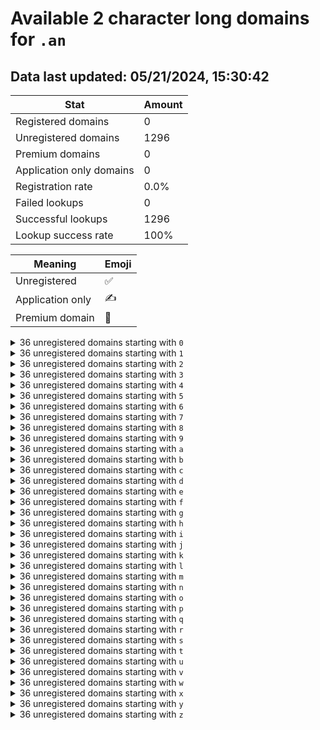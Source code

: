 # Available 2 character long domains for `.an`

## Data last updated: 05/21/2024, 15:30:42

|Stat|Amount|
|--|--|
|Registered domains|0|
|Unregistered domains|1296|
|Premium domains|0|
|Application only domains|0|
|Registration rate|0.0%|
|Failed lookups|0|
|Successful lookups|1296|
|Lookup success rate|100%|


|Meaning|Emoji|
|--|--|
|Unregistered|:white_check_mark:|
|Application only|:writing_hand:|
|Premium domain|:gem:|

<details>
<summary>36 unregistered domains starting with <bold><code>0</code></bold></summary>

|Type|Domain|
|--|--|
|:white_check_mark:|`00.an`|
|:white_check_mark:|`01.an`|
|:white_check_mark:|`02.an`|
|:white_check_mark:|`03.an`|
|:white_check_mark:|`04.an`|
|:white_check_mark:|`05.an`|
|:white_check_mark:|`06.an`|
|:white_check_mark:|`07.an`|
|:white_check_mark:|`08.an`|
|:white_check_mark:|`09.an`|
|:white_check_mark:|`0a.an`|
|:white_check_mark:|`0b.an`|
|:white_check_mark:|`0c.an`|
|:white_check_mark:|`0d.an`|
|:white_check_mark:|`0e.an`|
|:white_check_mark:|`0f.an`|
|:white_check_mark:|`0g.an`|
|:white_check_mark:|`0h.an`|
|:white_check_mark:|`0i.an`|
|:white_check_mark:|`0j.an`|
|:white_check_mark:|`0k.an`|
|:white_check_mark:|`0l.an`|
|:white_check_mark:|`0m.an`|
|:white_check_mark:|`0n.an`|
|:white_check_mark:|`0o.an`|
|:white_check_mark:|`0p.an`|
|:white_check_mark:|`0q.an`|
|:white_check_mark:|`0r.an`|
|:white_check_mark:|`0s.an`|
|:white_check_mark:|`0t.an`|
|:white_check_mark:|`0u.an`|
|:white_check_mark:|`0v.an`|
|:white_check_mark:|`0w.an`|
|:white_check_mark:|`0x.an`|
|:white_check_mark:|`0y.an`|
|:white_check_mark:|`0z.an`|
</details>
<details>
<summary>36 unregistered domains starting with <bold><code>1</code></bold></summary>

|Type|Domain|
|--|--|
|:white_check_mark:|`10.an`|
|:white_check_mark:|`11.an`|
|:white_check_mark:|`12.an`|
|:white_check_mark:|`13.an`|
|:white_check_mark:|`14.an`|
|:white_check_mark:|`15.an`|
|:white_check_mark:|`16.an`|
|:white_check_mark:|`17.an`|
|:white_check_mark:|`18.an`|
|:white_check_mark:|`19.an`|
|:white_check_mark:|`1a.an`|
|:white_check_mark:|`1b.an`|
|:white_check_mark:|`1c.an`|
|:white_check_mark:|`1d.an`|
|:white_check_mark:|`1e.an`|
|:white_check_mark:|`1f.an`|
|:white_check_mark:|`1g.an`|
|:white_check_mark:|`1h.an`|
|:white_check_mark:|`1i.an`|
|:white_check_mark:|`1j.an`|
|:white_check_mark:|`1k.an`|
|:white_check_mark:|`1l.an`|
|:white_check_mark:|`1m.an`|
|:white_check_mark:|`1n.an`|
|:white_check_mark:|`1o.an`|
|:white_check_mark:|`1p.an`|
|:white_check_mark:|`1q.an`|
|:white_check_mark:|`1r.an`|
|:white_check_mark:|`1s.an`|
|:white_check_mark:|`1t.an`|
|:white_check_mark:|`1u.an`|
|:white_check_mark:|`1v.an`|
|:white_check_mark:|`1w.an`|
|:white_check_mark:|`1x.an`|
|:white_check_mark:|`1y.an`|
|:white_check_mark:|`1z.an`|
</details>
<details>
<summary>36 unregistered domains starting with <bold><code>2</code></bold></summary>

|Type|Domain|
|--|--|
|:white_check_mark:|`20.an`|
|:white_check_mark:|`21.an`|
|:white_check_mark:|`22.an`|
|:white_check_mark:|`23.an`|
|:white_check_mark:|`24.an`|
|:white_check_mark:|`25.an`|
|:white_check_mark:|`26.an`|
|:white_check_mark:|`27.an`|
|:white_check_mark:|`28.an`|
|:white_check_mark:|`29.an`|
|:white_check_mark:|`2a.an`|
|:white_check_mark:|`2b.an`|
|:white_check_mark:|`2c.an`|
|:white_check_mark:|`2d.an`|
|:white_check_mark:|`2e.an`|
|:white_check_mark:|`2f.an`|
|:white_check_mark:|`2g.an`|
|:white_check_mark:|`2h.an`|
|:white_check_mark:|`2i.an`|
|:white_check_mark:|`2j.an`|
|:white_check_mark:|`2k.an`|
|:white_check_mark:|`2l.an`|
|:white_check_mark:|`2m.an`|
|:white_check_mark:|`2n.an`|
|:white_check_mark:|`2o.an`|
|:white_check_mark:|`2p.an`|
|:white_check_mark:|`2q.an`|
|:white_check_mark:|`2r.an`|
|:white_check_mark:|`2s.an`|
|:white_check_mark:|`2t.an`|
|:white_check_mark:|`2u.an`|
|:white_check_mark:|`2v.an`|
|:white_check_mark:|`2w.an`|
|:white_check_mark:|`2x.an`|
|:white_check_mark:|`2y.an`|
|:white_check_mark:|`2z.an`|
</details>
<details>
<summary>36 unregistered domains starting with <bold><code>3</code></bold></summary>

|Type|Domain|
|--|--|
|:white_check_mark:|`30.an`|
|:white_check_mark:|`31.an`|
|:white_check_mark:|`32.an`|
|:white_check_mark:|`33.an`|
|:white_check_mark:|`34.an`|
|:white_check_mark:|`35.an`|
|:white_check_mark:|`36.an`|
|:white_check_mark:|`37.an`|
|:white_check_mark:|`38.an`|
|:white_check_mark:|`39.an`|
|:white_check_mark:|`3a.an`|
|:white_check_mark:|`3b.an`|
|:white_check_mark:|`3c.an`|
|:white_check_mark:|`3d.an`|
|:white_check_mark:|`3e.an`|
|:white_check_mark:|`3f.an`|
|:white_check_mark:|`3g.an`|
|:white_check_mark:|`3h.an`|
|:white_check_mark:|`3i.an`|
|:white_check_mark:|`3j.an`|
|:white_check_mark:|`3k.an`|
|:white_check_mark:|`3l.an`|
|:white_check_mark:|`3m.an`|
|:white_check_mark:|`3n.an`|
|:white_check_mark:|`3o.an`|
|:white_check_mark:|`3p.an`|
|:white_check_mark:|`3q.an`|
|:white_check_mark:|`3r.an`|
|:white_check_mark:|`3s.an`|
|:white_check_mark:|`3t.an`|
|:white_check_mark:|`3u.an`|
|:white_check_mark:|`3v.an`|
|:white_check_mark:|`3w.an`|
|:white_check_mark:|`3x.an`|
|:white_check_mark:|`3y.an`|
|:white_check_mark:|`3z.an`|
</details>
<details>
<summary>36 unregistered domains starting with <bold><code>4</code></bold></summary>

|Type|Domain|
|--|--|
|:white_check_mark:|`40.an`|
|:white_check_mark:|`41.an`|
|:white_check_mark:|`42.an`|
|:white_check_mark:|`43.an`|
|:white_check_mark:|`44.an`|
|:white_check_mark:|`45.an`|
|:white_check_mark:|`46.an`|
|:white_check_mark:|`47.an`|
|:white_check_mark:|`48.an`|
|:white_check_mark:|`49.an`|
|:white_check_mark:|`4a.an`|
|:white_check_mark:|`4b.an`|
|:white_check_mark:|`4c.an`|
|:white_check_mark:|`4d.an`|
|:white_check_mark:|`4e.an`|
|:white_check_mark:|`4f.an`|
|:white_check_mark:|`4g.an`|
|:white_check_mark:|`4h.an`|
|:white_check_mark:|`4i.an`|
|:white_check_mark:|`4j.an`|
|:white_check_mark:|`4k.an`|
|:white_check_mark:|`4l.an`|
|:white_check_mark:|`4m.an`|
|:white_check_mark:|`4n.an`|
|:white_check_mark:|`4o.an`|
|:white_check_mark:|`4p.an`|
|:white_check_mark:|`4q.an`|
|:white_check_mark:|`4r.an`|
|:white_check_mark:|`4s.an`|
|:white_check_mark:|`4t.an`|
|:white_check_mark:|`4u.an`|
|:white_check_mark:|`4v.an`|
|:white_check_mark:|`4w.an`|
|:white_check_mark:|`4x.an`|
|:white_check_mark:|`4y.an`|
|:white_check_mark:|`4z.an`|
</details>
<details>
<summary>36 unregistered domains starting with <bold><code>5</code></bold></summary>

|Type|Domain|
|--|--|
|:white_check_mark:|`50.an`|
|:white_check_mark:|`51.an`|
|:white_check_mark:|`52.an`|
|:white_check_mark:|`53.an`|
|:white_check_mark:|`54.an`|
|:white_check_mark:|`55.an`|
|:white_check_mark:|`56.an`|
|:white_check_mark:|`57.an`|
|:white_check_mark:|`58.an`|
|:white_check_mark:|`59.an`|
|:white_check_mark:|`5a.an`|
|:white_check_mark:|`5b.an`|
|:white_check_mark:|`5c.an`|
|:white_check_mark:|`5d.an`|
|:white_check_mark:|`5e.an`|
|:white_check_mark:|`5f.an`|
|:white_check_mark:|`5g.an`|
|:white_check_mark:|`5h.an`|
|:white_check_mark:|`5i.an`|
|:white_check_mark:|`5j.an`|
|:white_check_mark:|`5k.an`|
|:white_check_mark:|`5l.an`|
|:white_check_mark:|`5m.an`|
|:white_check_mark:|`5n.an`|
|:white_check_mark:|`5o.an`|
|:white_check_mark:|`5p.an`|
|:white_check_mark:|`5q.an`|
|:white_check_mark:|`5r.an`|
|:white_check_mark:|`5s.an`|
|:white_check_mark:|`5t.an`|
|:white_check_mark:|`5u.an`|
|:white_check_mark:|`5v.an`|
|:white_check_mark:|`5w.an`|
|:white_check_mark:|`5x.an`|
|:white_check_mark:|`5y.an`|
|:white_check_mark:|`5z.an`|
</details>
<details>
<summary>36 unregistered domains starting with <bold><code>6</code></bold></summary>

|Type|Domain|
|--|--|
|:white_check_mark:|`60.an`|
|:white_check_mark:|`61.an`|
|:white_check_mark:|`62.an`|
|:white_check_mark:|`63.an`|
|:white_check_mark:|`64.an`|
|:white_check_mark:|`65.an`|
|:white_check_mark:|`66.an`|
|:white_check_mark:|`67.an`|
|:white_check_mark:|`68.an`|
|:white_check_mark:|`69.an`|
|:white_check_mark:|`6a.an`|
|:white_check_mark:|`6b.an`|
|:white_check_mark:|`6c.an`|
|:white_check_mark:|`6d.an`|
|:white_check_mark:|`6e.an`|
|:white_check_mark:|`6f.an`|
|:white_check_mark:|`6g.an`|
|:white_check_mark:|`6h.an`|
|:white_check_mark:|`6i.an`|
|:white_check_mark:|`6j.an`|
|:white_check_mark:|`6k.an`|
|:white_check_mark:|`6l.an`|
|:white_check_mark:|`6m.an`|
|:white_check_mark:|`6n.an`|
|:white_check_mark:|`6o.an`|
|:white_check_mark:|`6p.an`|
|:white_check_mark:|`6q.an`|
|:white_check_mark:|`6r.an`|
|:white_check_mark:|`6s.an`|
|:white_check_mark:|`6t.an`|
|:white_check_mark:|`6u.an`|
|:white_check_mark:|`6v.an`|
|:white_check_mark:|`6w.an`|
|:white_check_mark:|`6x.an`|
|:white_check_mark:|`6y.an`|
|:white_check_mark:|`6z.an`|
</details>
<details>
<summary>36 unregistered domains starting with <bold><code>7</code></bold></summary>

|Type|Domain|
|--|--|
|:white_check_mark:|`70.an`|
|:white_check_mark:|`71.an`|
|:white_check_mark:|`72.an`|
|:white_check_mark:|`73.an`|
|:white_check_mark:|`74.an`|
|:white_check_mark:|`75.an`|
|:white_check_mark:|`76.an`|
|:white_check_mark:|`77.an`|
|:white_check_mark:|`78.an`|
|:white_check_mark:|`79.an`|
|:white_check_mark:|`7a.an`|
|:white_check_mark:|`7b.an`|
|:white_check_mark:|`7c.an`|
|:white_check_mark:|`7d.an`|
|:white_check_mark:|`7e.an`|
|:white_check_mark:|`7f.an`|
|:white_check_mark:|`7g.an`|
|:white_check_mark:|`7h.an`|
|:white_check_mark:|`7i.an`|
|:white_check_mark:|`7j.an`|
|:white_check_mark:|`7k.an`|
|:white_check_mark:|`7l.an`|
|:white_check_mark:|`7m.an`|
|:white_check_mark:|`7n.an`|
|:white_check_mark:|`7o.an`|
|:white_check_mark:|`7p.an`|
|:white_check_mark:|`7q.an`|
|:white_check_mark:|`7r.an`|
|:white_check_mark:|`7s.an`|
|:white_check_mark:|`7t.an`|
|:white_check_mark:|`7u.an`|
|:white_check_mark:|`7v.an`|
|:white_check_mark:|`7w.an`|
|:white_check_mark:|`7x.an`|
|:white_check_mark:|`7y.an`|
|:white_check_mark:|`7z.an`|
</details>
<details>
<summary>36 unregistered domains starting with <bold><code>8</code></bold></summary>

|Type|Domain|
|--|--|
|:white_check_mark:|`80.an`|
|:white_check_mark:|`81.an`|
|:white_check_mark:|`82.an`|
|:white_check_mark:|`83.an`|
|:white_check_mark:|`84.an`|
|:white_check_mark:|`85.an`|
|:white_check_mark:|`86.an`|
|:white_check_mark:|`87.an`|
|:white_check_mark:|`88.an`|
|:white_check_mark:|`89.an`|
|:white_check_mark:|`8a.an`|
|:white_check_mark:|`8b.an`|
|:white_check_mark:|`8c.an`|
|:white_check_mark:|`8d.an`|
|:white_check_mark:|`8e.an`|
|:white_check_mark:|`8f.an`|
|:white_check_mark:|`8g.an`|
|:white_check_mark:|`8h.an`|
|:white_check_mark:|`8i.an`|
|:white_check_mark:|`8j.an`|
|:white_check_mark:|`8k.an`|
|:white_check_mark:|`8l.an`|
|:white_check_mark:|`8m.an`|
|:white_check_mark:|`8n.an`|
|:white_check_mark:|`8o.an`|
|:white_check_mark:|`8p.an`|
|:white_check_mark:|`8q.an`|
|:white_check_mark:|`8r.an`|
|:white_check_mark:|`8s.an`|
|:white_check_mark:|`8t.an`|
|:white_check_mark:|`8u.an`|
|:white_check_mark:|`8v.an`|
|:white_check_mark:|`8w.an`|
|:white_check_mark:|`8x.an`|
|:white_check_mark:|`8y.an`|
|:white_check_mark:|`8z.an`|
</details>
<details>
<summary>36 unregistered domains starting with <bold><code>9</code></bold></summary>

|Type|Domain|
|--|--|
|:white_check_mark:|`90.an`|
|:white_check_mark:|`91.an`|
|:white_check_mark:|`92.an`|
|:white_check_mark:|`93.an`|
|:white_check_mark:|`94.an`|
|:white_check_mark:|`95.an`|
|:white_check_mark:|`96.an`|
|:white_check_mark:|`97.an`|
|:white_check_mark:|`98.an`|
|:white_check_mark:|`99.an`|
|:white_check_mark:|`9a.an`|
|:white_check_mark:|`9b.an`|
|:white_check_mark:|`9c.an`|
|:white_check_mark:|`9d.an`|
|:white_check_mark:|`9e.an`|
|:white_check_mark:|`9f.an`|
|:white_check_mark:|`9g.an`|
|:white_check_mark:|`9h.an`|
|:white_check_mark:|`9i.an`|
|:white_check_mark:|`9j.an`|
|:white_check_mark:|`9k.an`|
|:white_check_mark:|`9l.an`|
|:white_check_mark:|`9m.an`|
|:white_check_mark:|`9n.an`|
|:white_check_mark:|`9o.an`|
|:white_check_mark:|`9p.an`|
|:white_check_mark:|`9q.an`|
|:white_check_mark:|`9r.an`|
|:white_check_mark:|`9s.an`|
|:white_check_mark:|`9t.an`|
|:white_check_mark:|`9u.an`|
|:white_check_mark:|`9v.an`|
|:white_check_mark:|`9w.an`|
|:white_check_mark:|`9x.an`|
|:white_check_mark:|`9y.an`|
|:white_check_mark:|`9z.an`|
</details>
<details>
<summary>36 unregistered domains starting with <bold><code>a</code></bold></summary>

|Type|Domain|
|--|--|
|:white_check_mark:|`a0.an`|
|:white_check_mark:|`a1.an`|
|:white_check_mark:|`a2.an`|
|:white_check_mark:|`a3.an`|
|:white_check_mark:|`a4.an`|
|:white_check_mark:|`a5.an`|
|:white_check_mark:|`a6.an`|
|:white_check_mark:|`a7.an`|
|:white_check_mark:|`a8.an`|
|:white_check_mark:|`a9.an`|
|:white_check_mark:|`aa.an`|
|:white_check_mark:|`ab.an`|
|:white_check_mark:|`ac.an`|
|:white_check_mark:|`ad.an`|
|:white_check_mark:|`ae.an`|
|:white_check_mark:|`af.an`|
|:white_check_mark:|`ag.an`|
|:white_check_mark:|`ah.an`|
|:white_check_mark:|`ai.an`|
|:white_check_mark:|`aj.an`|
|:white_check_mark:|`ak.an`|
|:white_check_mark:|`al.an`|
|:white_check_mark:|`am.an`|
|:white_check_mark:|`an.an`|
|:white_check_mark:|`ao.an`|
|:white_check_mark:|`ap.an`|
|:white_check_mark:|`aq.an`|
|:white_check_mark:|`ar.an`|
|:white_check_mark:|`as.an`|
|:white_check_mark:|`at.an`|
|:white_check_mark:|`au.an`|
|:white_check_mark:|`av.an`|
|:white_check_mark:|`aw.an`|
|:white_check_mark:|`ax.an`|
|:white_check_mark:|`ay.an`|
|:white_check_mark:|`az.an`|
</details>
<details>
<summary>36 unregistered domains starting with <bold><code>b</code></bold></summary>

|Type|Domain|
|--|--|
|:white_check_mark:|`b0.an`|
|:white_check_mark:|`b1.an`|
|:white_check_mark:|`b2.an`|
|:white_check_mark:|`b3.an`|
|:white_check_mark:|`b4.an`|
|:white_check_mark:|`b5.an`|
|:white_check_mark:|`b6.an`|
|:white_check_mark:|`b7.an`|
|:white_check_mark:|`b8.an`|
|:white_check_mark:|`b9.an`|
|:white_check_mark:|`ba.an`|
|:white_check_mark:|`bb.an`|
|:white_check_mark:|`bc.an`|
|:white_check_mark:|`bd.an`|
|:white_check_mark:|`be.an`|
|:white_check_mark:|`bf.an`|
|:white_check_mark:|`bg.an`|
|:white_check_mark:|`bh.an`|
|:white_check_mark:|`bi.an`|
|:white_check_mark:|`bj.an`|
|:white_check_mark:|`bk.an`|
|:white_check_mark:|`bl.an`|
|:white_check_mark:|`bm.an`|
|:white_check_mark:|`bn.an`|
|:white_check_mark:|`bo.an`|
|:white_check_mark:|`bp.an`|
|:white_check_mark:|`bq.an`|
|:white_check_mark:|`br.an`|
|:white_check_mark:|`bs.an`|
|:white_check_mark:|`bt.an`|
|:white_check_mark:|`bu.an`|
|:white_check_mark:|`bv.an`|
|:white_check_mark:|`bw.an`|
|:white_check_mark:|`bx.an`|
|:white_check_mark:|`by.an`|
|:white_check_mark:|`bz.an`|
</details>
<details>
<summary>36 unregistered domains starting with <bold><code>c</code></bold></summary>

|Type|Domain|
|--|--|
|:white_check_mark:|`c0.an`|
|:white_check_mark:|`c1.an`|
|:white_check_mark:|`c2.an`|
|:white_check_mark:|`c3.an`|
|:white_check_mark:|`c4.an`|
|:white_check_mark:|`c5.an`|
|:white_check_mark:|`c6.an`|
|:white_check_mark:|`c7.an`|
|:white_check_mark:|`c8.an`|
|:white_check_mark:|`c9.an`|
|:white_check_mark:|`ca.an`|
|:white_check_mark:|`cb.an`|
|:white_check_mark:|`cc.an`|
|:white_check_mark:|`cd.an`|
|:white_check_mark:|`ce.an`|
|:white_check_mark:|`cf.an`|
|:white_check_mark:|`cg.an`|
|:white_check_mark:|`ch.an`|
|:white_check_mark:|`ci.an`|
|:white_check_mark:|`cj.an`|
|:white_check_mark:|`ck.an`|
|:white_check_mark:|`cl.an`|
|:white_check_mark:|`cm.an`|
|:white_check_mark:|`cn.an`|
|:white_check_mark:|`co.an`|
|:white_check_mark:|`cp.an`|
|:white_check_mark:|`cq.an`|
|:white_check_mark:|`cr.an`|
|:white_check_mark:|`cs.an`|
|:white_check_mark:|`ct.an`|
|:white_check_mark:|`cu.an`|
|:white_check_mark:|`cv.an`|
|:white_check_mark:|`cw.an`|
|:white_check_mark:|`cx.an`|
|:white_check_mark:|`cy.an`|
|:white_check_mark:|`cz.an`|
</details>
<details>
<summary>36 unregistered domains starting with <bold><code>d</code></bold></summary>

|Type|Domain|
|--|--|
|:white_check_mark:|`d0.an`|
|:white_check_mark:|`d1.an`|
|:white_check_mark:|`d2.an`|
|:white_check_mark:|`d3.an`|
|:white_check_mark:|`d4.an`|
|:white_check_mark:|`d5.an`|
|:white_check_mark:|`d6.an`|
|:white_check_mark:|`d7.an`|
|:white_check_mark:|`d8.an`|
|:white_check_mark:|`d9.an`|
|:white_check_mark:|`da.an`|
|:white_check_mark:|`db.an`|
|:white_check_mark:|`dc.an`|
|:white_check_mark:|`dd.an`|
|:white_check_mark:|`de.an`|
|:white_check_mark:|`df.an`|
|:white_check_mark:|`dg.an`|
|:white_check_mark:|`dh.an`|
|:white_check_mark:|`di.an`|
|:white_check_mark:|`dj.an`|
|:white_check_mark:|`dk.an`|
|:white_check_mark:|`dl.an`|
|:white_check_mark:|`dm.an`|
|:white_check_mark:|`dn.an`|
|:white_check_mark:|`do.an`|
|:white_check_mark:|`dp.an`|
|:white_check_mark:|`dq.an`|
|:white_check_mark:|`dr.an`|
|:white_check_mark:|`ds.an`|
|:white_check_mark:|`dt.an`|
|:white_check_mark:|`du.an`|
|:white_check_mark:|`dv.an`|
|:white_check_mark:|`dw.an`|
|:white_check_mark:|`dx.an`|
|:white_check_mark:|`dy.an`|
|:white_check_mark:|`dz.an`|
</details>
<details>
<summary>36 unregistered domains starting with <bold><code>e</code></bold></summary>

|Type|Domain|
|--|--|
|:white_check_mark:|`e0.an`|
|:white_check_mark:|`e1.an`|
|:white_check_mark:|`e2.an`|
|:white_check_mark:|`e3.an`|
|:white_check_mark:|`e4.an`|
|:white_check_mark:|`e5.an`|
|:white_check_mark:|`e6.an`|
|:white_check_mark:|`e7.an`|
|:white_check_mark:|`e8.an`|
|:white_check_mark:|`e9.an`|
|:white_check_mark:|`ea.an`|
|:white_check_mark:|`eb.an`|
|:white_check_mark:|`ec.an`|
|:white_check_mark:|`ed.an`|
|:white_check_mark:|`ee.an`|
|:white_check_mark:|`ef.an`|
|:white_check_mark:|`eg.an`|
|:white_check_mark:|`eh.an`|
|:white_check_mark:|`ei.an`|
|:white_check_mark:|`ej.an`|
|:white_check_mark:|`ek.an`|
|:white_check_mark:|`el.an`|
|:white_check_mark:|`em.an`|
|:white_check_mark:|`en.an`|
|:white_check_mark:|`eo.an`|
|:white_check_mark:|`ep.an`|
|:white_check_mark:|`eq.an`|
|:white_check_mark:|`er.an`|
|:white_check_mark:|`es.an`|
|:white_check_mark:|`et.an`|
|:white_check_mark:|`eu.an`|
|:white_check_mark:|`ev.an`|
|:white_check_mark:|`ew.an`|
|:white_check_mark:|`ex.an`|
|:white_check_mark:|`ey.an`|
|:white_check_mark:|`ez.an`|
</details>
<details>
<summary>36 unregistered domains starting with <bold><code>f</code></bold></summary>

|Type|Domain|
|--|--|
|:white_check_mark:|`f0.an`|
|:white_check_mark:|`f1.an`|
|:white_check_mark:|`f2.an`|
|:white_check_mark:|`f3.an`|
|:white_check_mark:|`f4.an`|
|:white_check_mark:|`f5.an`|
|:white_check_mark:|`f6.an`|
|:white_check_mark:|`f7.an`|
|:white_check_mark:|`f8.an`|
|:white_check_mark:|`f9.an`|
|:white_check_mark:|`fa.an`|
|:white_check_mark:|`fb.an`|
|:white_check_mark:|`fc.an`|
|:white_check_mark:|`fd.an`|
|:white_check_mark:|`fe.an`|
|:white_check_mark:|`ff.an`|
|:white_check_mark:|`fg.an`|
|:white_check_mark:|`fh.an`|
|:white_check_mark:|`fi.an`|
|:white_check_mark:|`fj.an`|
|:white_check_mark:|`fk.an`|
|:white_check_mark:|`fl.an`|
|:white_check_mark:|`fm.an`|
|:white_check_mark:|`fn.an`|
|:white_check_mark:|`fo.an`|
|:white_check_mark:|`fp.an`|
|:white_check_mark:|`fq.an`|
|:white_check_mark:|`fr.an`|
|:white_check_mark:|`fs.an`|
|:white_check_mark:|`ft.an`|
|:white_check_mark:|`fu.an`|
|:white_check_mark:|`fv.an`|
|:white_check_mark:|`fw.an`|
|:white_check_mark:|`fx.an`|
|:white_check_mark:|`fy.an`|
|:white_check_mark:|`fz.an`|
</details>
<details>
<summary>36 unregistered domains starting with <bold><code>g</code></bold></summary>

|Type|Domain|
|--|--|
|:white_check_mark:|`g0.an`|
|:white_check_mark:|`g1.an`|
|:white_check_mark:|`g2.an`|
|:white_check_mark:|`g3.an`|
|:white_check_mark:|`g4.an`|
|:white_check_mark:|`g5.an`|
|:white_check_mark:|`g6.an`|
|:white_check_mark:|`g7.an`|
|:white_check_mark:|`g8.an`|
|:white_check_mark:|`g9.an`|
|:white_check_mark:|`ga.an`|
|:white_check_mark:|`gb.an`|
|:white_check_mark:|`gc.an`|
|:white_check_mark:|`gd.an`|
|:white_check_mark:|`ge.an`|
|:white_check_mark:|`gf.an`|
|:white_check_mark:|`gg.an`|
|:white_check_mark:|`gh.an`|
|:white_check_mark:|`gi.an`|
|:white_check_mark:|`gj.an`|
|:white_check_mark:|`gk.an`|
|:white_check_mark:|`gl.an`|
|:white_check_mark:|`gm.an`|
|:white_check_mark:|`gn.an`|
|:white_check_mark:|`go.an`|
|:white_check_mark:|`gp.an`|
|:white_check_mark:|`gq.an`|
|:white_check_mark:|`gr.an`|
|:white_check_mark:|`gs.an`|
|:white_check_mark:|`gt.an`|
|:white_check_mark:|`gu.an`|
|:white_check_mark:|`gv.an`|
|:white_check_mark:|`gw.an`|
|:white_check_mark:|`gx.an`|
|:white_check_mark:|`gy.an`|
|:white_check_mark:|`gz.an`|
</details>
<details>
<summary>36 unregistered domains starting with <bold><code>h</code></bold></summary>

|Type|Domain|
|--|--|
|:white_check_mark:|`h0.an`|
|:white_check_mark:|`h1.an`|
|:white_check_mark:|`h2.an`|
|:white_check_mark:|`h3.an`|
|:white_check_mark:|`h4.an`|
|:white_check_mark:|`h5.an`|
|:white_check_mark:|`h6.an`|
|:white_check_mark:|`h7.an`|
|:white_check_mark:|`h8.an`|
|:white_check_mark:|`h9.an`|
|:white_check_mark:|`ha.an`|
|:white_check_mark:|`hb.an`|
|:white_check_mark:|`hc.an`|
|:white_check_mark:|`hd.an`|
|:white_check_mark:|`he.an`|
|:white_check_mark:|`hf.an`|
|:white_check_mark:|`hg.an`|
|:white_check_mark:|`hh.an`|
|:white_check_mark:|`hi.an`|
|:white_check_mark:|`hj.an`|
|:white_check_mark:|`hk.an`|
|:white_check_mark:|`hl.an`|
|:white_check_mark:|`hm.an`|
|:white_check_mark:|`hn.an`|
|:white_check_mark:|`ho.an`|
|:white_check_mark:|`hp.an`|
|:white_check_mark:|`hq.an`|
|:white_check_mark:|`hr.an`|
|:white_check_mark:|`hs.an`|
|:white_check_mark:|`ht.an`|
|:white_check_mark:|`hu.an`|
|:white_check_mark:|`hv.an`|
|:white_check_mark:|`hw.an`|
|:white_check_mark:|`hx.an`|
|:white_check_mark:|`hy.an`|
|:white_check_mark:|`hz.an`|
</details>
<details>
<summary>36 unregistered domains starting with <bold><code>i</code></bold></summary>

|Type|Domain|
|--|--|
|:white_check_mark:|`i0.an`|
|:white_check_mark:|`i1.an`|
|:white_check_mark:|`i2.an`|
|:white_check_mark:|`i3.an`|
|:white_check_mark:|`i4.an`|
|:white_check_mark:|`i5.an`|
|:white_check_mark:|`i6.an`|
|:white_check_mark:|`i7.an`|
|:white_check_mark:|`i8.an`|
|:white_check_mark:|`i9.an`|
|:white_check_mark:|`ia.an`|
|:white_check_mark:|`ib.an`|
|:white_check_mark:|`ic.an`|
|:white_check_mark:|`id.an`|
|:white_check_mark:|`ie.an`|
|:white_check_mark:|`if.an`|
|:white_check_mark:|`ig.an`|
|:white_check_mark:|`ih.an`|
|:white_check_mark:|`ii.an`|
|:white_check_mark:|`ij.an`|
|:white_check_mark:|`ik.an`|
|:white_check_mark:|`il.an`|
|:white_check_mark:|`im.an`|
|:white_check_mark:|`in.an`|
|:white_check_mark:|`io.an`|
|:white_check_mark:|`ip.an`|
|:white_check_mark:|`iq.an`|
|:white_check_mark:|`ir.an`|
|:white_check_mark:|`is.an`|
|:white_check_mark:|`it.an`|
|:white_check_mark:|`iu.an`|
|:white_check_mark:|`iv.an`|
|:white_check_mark:|`iw.an`|
|:white_check_mark:|`ix.an`|
|:white_check_mark:|`iy.an`|
|:white_check_mark:|`iz.an`|
</details>
<details>
<summary>36 unregistered domains starting with <bold><code>j</code></bold></summary>

|Type|Domain|
|--|--|
|:white_check_mark:|`j0.an`|
|:white_check_mark:|`j1.an`|
|:white_check_mark:|`j2.an`|
|:white_check_mark:|`j3.an`|
|:white_check_mark:|`j4.an`|
|:white_check_mark:|`j5.an`|
|:white_check_mark:|`j6.an`|
|:white_check_mark:|`j7.an`|
|:white_check_mark:|`j8.an`|
|:white_check_mark:|`j9.an`|
|:white_check_mark:|`ja.an`|
|:white_check_mark:|`jb.an`|
|:white_check_mark:|`jc.an`|
|:white_check_mark:|`jd.an`|
|:white_check_mark:|`je.an`|
|:white_check_mark:|`jf.an`|
|:white_check_mark:|`jg.an`|
|:white_check_mark:|`jh.an`|
|:white_check_mark:|`ji.an`|
|:white_check_mark:|`jj.an`|
|:white_check_mark:|`jk.an`|
|:white_check_mark:|`jl.an`|
|:white_check_mark:|`jm.an`|
|:white_check_mark:|`jn.an`|
|:white_check_mark:|`jo.an`|
|:white_check_mark:|`jp.an`|
|:white_check_mark:|`jq.an`|
|:white_check_mark:|`jr.an`|
|:white_check_mark:|`js.an`|
|:white_check_mark:|`jt.an`|
|:white_check_mark:|`ju.an`|
|:white_check_mark:|`jv.an`|
|:white_check_mark:|`jw.an`|
|:white_check_mark:|`jx.an`|
|:white_check_mark:|`jy.an`|
|:white_check_mark:|`jz.an`|
</details>
<details>
<summary>36 unregistered domains starting with <bold><code>k</code></bold></summary>

|Type|Domain|
|--|--|
|:white_check_mark:|`k0.an`|
|:white_check_mark:|`k1.an`|
|:white_check_mark:|`k2.an`|
|:white_check_mark:|`k3.an`|
|:white_check_mark:|`k4.an`|
|:white_check_mark:|`k5.an`|
|:white_check_mark:|`k6.an`|
|:white_check_mark:|`k7.an`|
|:white_check_mark:|`k8.an`|
|:white_check_mark:|`k9.an`|
|:white_check_mark:|`ka.an`|
|:white_check_mark:|`kb.an`|
|:white_check_mark:|`kc.an`|
|:white_check_mark:|`kd.an`|
|:white_check_mark:|`ke.an`|
|:white_check_mark:|`kf.an`|
|:white_check_mark:|`kg.an`|
|:white_check_mark:|`kh.an`|
|:white_check_mark:|`ki.an`|
|:white_check_mark:|`kj.an`|
|:white_check_mark:|`kk.an`|
|:white_check_mark:|`kl.an`|
|:white_check_mark:|`km.an`|
|:white_check_mark:|`kn.an`|
|:white_check_mark:|`ko.an`|
|:white_check_mark:|`kp.an`|
|:white_check_mark:|`kq.an`|
|:white_check_mark:|`kr.an`|
|:white_check_mark:|`ks.an`|
|:white_check_mark:|`kt.an`|
|:white_check_mark:|`ku.an`|
|:white_check_mark:|`kv.an`|
|:white_check_mark:|`kw.an`|
|:white_check_mark:|`kx.an`|
|:white_check_mark:|`ky.an`|
|:white_check_mark:|`kz.an`|
</details>
<details>
<summary>36 unregistered domains starting with <bold><code>l</code></bold></summary>

|Type|Domain|
|--|--|
|:white_check_mark:|`l0.an`|
|:white_check_mark:|`l1.an`|
|:white_check_mark:|`l2.an`|
|:white_check_mark:|`l3.an`|
|:white_check_mark:|`l4.an`|
|:white_check_mark:|`l5.an`|
|:white_check_mark:|`l6.an`|
|:white_check_mark:|`l7.an`|
|:white_check_mark:|`l8.an`|
|:white_check_mark:|`l9.an`|
|:white_check_mark:|`la.an`|
|:white_check_mark:|`lb.an`|
|:white_check_mark:|`lc.an`|
|:white_check_mark:|`ld.an`|
|:white_check_mark:|`le.an`|
|:white_check_mark:|`lf.an`|
|:white_check_mark:|`lg.an`|
|:white_check_mark:|`lh.an`|
|:white_check_mark:|`li.an`|
|:white_check_mark:|`lj.an`|
|:white_check_mark:|`lk.an`|
|:white_check_mark:|`ll.an`|
|:white_check_mark:|`lm.an`|
|:white_check_mark:|`ln.an`|
|:white_check_mark:|`lo.an`|
|:white_check_mark:|`lp.an`|
|:white_check_mark:|`lq.an`|
|:white_check_mark:|`lr.an`|
|:white_check_mark:|`ls.an`|
|:white_check_mark:|`lt.an`|
|:white_check_mark:|`lu.an`|
|:white_check_mark:|`lv.an`|
|:white_check_mark:|`lw.an`|
|:white_check_mark:|`lx.an`|
|:white_check_mark:|`ly.an`|
|:white_check_mark:|`lz.an`|
</details>
<details>
<summary>36 unregistered domains starting with <bold><code>m</code></bold></summary>

|Type|Domain|
|--|--|
|:white_check_mark:|`m0.an`|
|:white_check_mark:|`m1.an`|
|:white_check_mark:|`m2.an`|
|:white_check_mark:|`m3.an`|
|:white_check_mark:|`m4.an`|
|:white_check_mark:|`m5.an`|
|:white_check_mark:|`m6.an`|
|:white_check_mark:|`m7.an`|
|:white_check_mark:|`m8.an`|
|:white_check_mark:|`m9.an`|
|:white_check_mark:|`ma.an`|
|:white_check_mark:|`mb.an`|
|:white_check_mark:|`mc.an`|
|:white_check_mark:|`md.an`|
|:white_check_mark:|`me.an`|
|:white_check_mark:|`mf.an`|
|:white_check_mark:|`mg.an`|
|:white_check_mark:|`mh.an`|
|:white_check_mark:|`mi.an`|
|:white_check_mark:|`mj.an`|
|:white_check_mark:|`mk.an`|
|:white_check_mark:|`ml.an`|
|:white_check_mark:|`mm.an`|
|:white_check_mark:|`mn.an`|
|:white_check_mark:|`mo.an`|
|:white_check_mark:|`mp.an`|
|:white_check_mark:|`mq.an`|
|:white_check_mark:|`mr.an`|
|:white_check_mark:|`ms.an`|
|:white_check_mark:|`mt.an`|
|:white_check_mark:|`mu.an`|
|:white_check_mark:|`mv.an`|
|:white_check_mark:|`mw.an`|
|:white_check_mark:|`mx.an`|
|:white_check_mark:|`my.an`|
|:white_check_mark:|`mz.an`|
</details>
<details>
<summary>36 unregistered domains starting with <bold><code>n</code></bold></summary>

|Type|Domain|
|--|--|
|:white_check_mark:|`n0.an`|
|:white_check_mark:|`n1.an`|
|:white_check_mark:|`n2.an`|
|:white_check_mark:|`n3.an`|
|:white_check_mark:|`n4.an`|
|:white_check_mark:|`n5.an`|
|:white_check_mark:|`n6.an`|
|:white_check_mark:|`n7.an`|
|:white_check_mark:|`n8.an`|
|:white_check_mark:|`n9.an`|
|:white_check_mark:|`na.an`|
|:white_check_mark:|`nb.an`|
|:white_check_mark:|`nc.an`|
|:white_check_mark:|`nd.an`|
|:white_check_mark:|`ne.an`|
|:white_check_mark:|`nf.an`|
|:white_check_mark:|`ng.an`|
|:white_check_mark:|`nh.an`|
|:white_check_mark:|`ni.an`|
|:white_check_mark:|`nj.an`|
|:white_check_mark:|`nk.an`|
|:white_check_mark:|`nl.an`|
|:white_check_mark:|`nm.an`|
|:white_check_mark:|`nn.an`|
|:white_check_mark:|`no.an`|
|:white_check_mark:|`np.an`|
|:white_check_mark:|`nq.an`|
|:white_check_mark:|`nr.an`|
|:white_check_mark:|`ns.an`|
|:white_check_mark:|`nt.an`|
|:white_check_mark:|`nu.an`|
|:white_check_mark:|`nv.an`|
|:white_check_mark:|`nw.an`|
|:white_check_mark:|`nx.an`|
|:white_check_mark:|`ny.an`|
|:white_check_mark:|`nz.an`|
</details>
<details>
<summary>36 unregistered domains starting with <bold><code>o</code></bold></summary>

|Type|Domain|
|--|--|
|:white_check_mark:|`o0.an`|
|:white_check_mark:|`o1.an`|
|:white_check_mark:|`o2.an`|
|:white_check_mark:|`o3.an`|
|:white_check_mark:|`o4.an`|
|:white_check_mark:|`o5.an`|
|:white_check_mark:|`o6.an`|
|:white_check_mark:|`o7.an`|
|:white_check_mark:|`o8.an`|
|:white_check_mark:|`o9.an`|
|:white_check_mark:|`oa.an`|
|:white_check_mark:|`ob.an`|
|:white_check_mark:|`oc.an`|
|:white_check_mark:|`od.an`|
|:white_check_mark:|`oe.an`|
|:white_check_mark:|`of.an`|
|:white_check_mark:|`og.an`|
|:white_check_mark:|`oh.an`|
|:white_check_mark:|`oi.an`|
|:white_check_mark:|`oj.an`|
|:white_check_mark:|`ok.an`|
|:white_check_mark:|`ol.an`|
|:white_check_mark:|`om.an`|
|:white_check_mark:|`on.an`|
|:white_check_mark:|`oo.an`|
|:white_check_mark:|`op.an`|
|:white_check_mark:|`oq.an`|
|:white_check_mark:|`or.an`|
|:white_check_mark:|`os.an`|
|:white_check_mark:|`ot.an`|
|:white_check_mark:|`ou.an`|
|:white_check_mark:|`ov.an`|
|:white_check_mark:|`ow.an`|
|:white_check_mark:|`ox.an`|
|:white_check_mark:|`oy.an`|
|:white_check_mark:|`oz.an`|
</details>
<details>
<summary>36 unregistered domains starting with <bold><code>p</code></bold></summary>

|Type|Domain|
|--|--|
|:white_check_mark:|`p0.an`|
|:white_check_mark:|`p1.an`|
|:white_check_mark:|`p2.an`|
|:white_check_mark:|`p3.an`|
|:white_check_mark:|`p4.an`|
|:white_check_mark:|`p5.an`|
|:white_check_mark:|`p6.an`|
|:white_check_mark:|`p7.an`|
|:white_check_mark:|`p8.an`|
|:white_check_mark:|`p9.an`|
|:white_check_mark:|`pa.an`|
|:white_check_mark:|`pb.an`|
|:white_check_mark:|`pc.an`|
|:white_check_mark:|`pd.an`|
|:white_check_mark:|`pe.an`|
|:white_check_mark:|`pf.an`|
|:white_check_mark:|`pg.an`|
|:white_check_mark:|`ph.an`|
|:white_check_mark:|`pi.an`|
|:white_check_mark:|`pj.an`|
|:white_check_mark:|`pk.an`|
|:white_check_mark:|`pl.an`|
|:white_check_mark:|`pm.an`|
|:white_check_mark:|`pn.an`|
|:white_check_mark:|`po.an`|
|:white_check_mark:|`pp.an`|
|:white_check_mark:|`pq.an`|
|:white_check_mark:|`pr.an`|
|:white_check_mark:|`ps.an`|
|:white_check_mark:|`pt.an`|
|:white_check_mark:|`pu.an`|
|:white_check_mark:|`pv.an`|
|:white_check_mark:|`pw.an`|
|:white_check_mark:|`px.an`|
|:white_check_mark:|`py.an`|
|:white_check_mark:|`pz.an`|
</details>
<details>
<summary>36 unregistered domains starting with <bold><code>q</code></bold></summary>

|Type|Domain|
|--|--|
|:white_check_mark:|`q0.an`|
|:white_check_mark:|`q1.an`|
|:white_check_mark:|`q2.an`|
|:white_check_mark:|`q3.an`|
|:white_check_mark:|`q4.an`|
|:white_check_mark:|`q5.an`|
|:white_check_mark:|`q6.an`|
|:white_check_mark:|`q7.an`|
|:white_check_mark:|`q8.an`|
|:white_check_mark:|`q9.an`|
|:white_check_mark:|`qa.an`|
|:white_check_mark:|`qb.an`|
|:white_check_mark:|`qc.an`|
|:white_check_mark:|`qd.an`|
|:white_check_mark:|`qe.an`|
|:white_check_mark:|`qf.an`|
|:white_check_mark:|`qg.an`|
|:white_check_mark:|`qh.an`|
|:white_check_mark:|`qi.an`|
|:white_check_mark:|`qj.an`|
|:white_check_mark:|`qk.an`|
|:white_check_mark:|`ql.an`|
|:white_check_mark:|`qm.an`|
|:white_check_mark:|`qn.an`|
|:white_check_mark:|`qo.an`|
|:white_check_mark:|`qp.an`|
|:white_check_mark:|`qq.an`|
|:white_check_mark:|`qr.an`|
|:white_check_mark:|`qs.an`|
|:white_check_mark:|`qt.an`|
|:white_check_mark:|`qu.an`|
|:white_check_mark:|`qv.an`|
|:white_check_mark:|`qw.an`|
|:white_check_mark:|`qx.an`|
|:white_check_mark:|`qy.an`|
|:white_check_mark:|`qz.an`|
</details>
<details>
<summary>36 unregistered domains starting with <bold><code>r</code></bold></summary>

|Type|Domain|
|--|--|
|:white_check_mark:|`r0.an`|
|:white_check_mark:|`r1.an`|
|:white_check_mark:|`r2.an`|
|:white_check_mark:|`r3.an`|
|:white_check_mark:|`r4.an`|
|:white_check_mark:|`r5.an`|
|:white_check_mark:|`r6.an`|
|:white_check_mark:|`r7.an`|
|:white_check_mark:|`r8.an`|
|:white_check_mark:|`r9.an`|
|:white_check_mark:|`ra.an`|
|:white_check_mark:|`rb.an`|
|:white_check_mark:|`rc.an`|
|:white_check_mark:|`rd.an`|
|:white_check_mark:|`re.an`|
|:white_check_mark:|`rf.an`|
|:white_check_mark:|`rg.an`|
|:white_check_mark:|`rh.an`|
|:white_check_mark:|`ri.an`|
|:white_check_mark:|`rj.an`|
|:white_check_mark:|`rk.an`|
|:white_check_mark:|`rl.an`|
|:white_check_mark:|`rm.an`|
|:white_check_mark:|`rn.an`|
|:white_check_mark:|`ro.an`|
|:white_check_mark:|`rp.an`|
|:white_check_mark:|`rq.an`|
|:white_check_mark:|`rr.an`|
|:white_check_mark:|`rs.an`|
|:white_check_mark:|`rt.an`|
|:white_check_mark:|`ru.an`|
|:white_check_mark:|`rv.an`|
|:white_check_mark:|`rw.an`|
|:white_check_mark:|`rx.an`|
|:white_check_mark:|`ry.an`|
|:white_check_mark:|`rz.an`|
</details>
<details>
<summary>36 unregistered domains starting with <bold><code>s</code></bold></summary>

|Type|Domain|
|--|--|
|:white_check_mark:|`s0.an`|
|:white_check_mark:|`s1.an`|
|:white_check_mark:|`s2.an`|
|:white_check_mark:|`s3.an`|
|:white_check_mark:|`s4.an`|
|:white_check_mark:|`s5.an`|
|:white_check_mark:|`s6.an`|
|:white_check_mark:|`s7.an`|
|:white_check_mark:|`s8.an`|
|:white_check_mark:|`s9.an`|
|:white_check_mark:|`sa.an`|
|:white_check_mark:|`sb.an`|
|:white_check_mark:|`sc.an`|
|:white_check_mark:|`sd.an`|
|:white_check_mark:|`se.an`|
|:white_check_mark:|`sf.an`|
|:white_check_mark:|`sg.an`|
|:white_check_mark:|`sh.an`|
|:white_check_mark:|`si.an`|
|:white_check_mark:|`sj.an`|
|:white_check_mark:|`sk.an`|
|:white_check_mark:|`sl.an`|
|:white_check_mark:|`sm.an`|
|:white_check_mark:|`sn.an`|
|:white_check_mark:|`so.an`|
|:white_check_mark:|`sp.an`|
|:white_check_mark:|`sq.an`|
|:white_check_mark:|`sr.an`|
|:white_check_mark:|`ss.an`|
|:white_check_mark:|`st.an`|
|:white_check_mark:|`su.an`|
|:white_check_mark:|`sv.an`|
|:white_check_mark:|`sw.an`|
|:white_check_mark:|`sx.an`|
|:white_check_mark:|`sy.an`|
|:white_check_mark:|`sz.an`|
</details>
<details>
<summary>36 unregistered domains starting with <bold><code>t</code></bold></summary>

|Type|Domain|
|--|--|
|:white_check_mark:|`t0.an`|
|:white_check_mark:|`t1.an`|
|:white_check_mark:|`t2.an`|
|:white_check_mark:|`t3.an`|
|:white_check_mark:|`t4.an`|
|:white_check_mark:|`t5.an`|
|:white_check_mark:|`t6.an`|
|:white_check_mark:|`t7.an`|
|:white_check_mark:|`t8.an`|
|:white_check_mark:|`t9.an`|
|:white_check_mark:|`ta.an`|
|:white_check_mark:|`tb.an`|
|:white_check_mark:|`tc.an`|
|:white_check_mark:|`td.an`|
|:white_check_mark:|`te.an`|
|:white_check_mark:|`tf.an`|
|:white_check_mark:|`tg.an`|
|:white_check_mark:|`th.an`|
|:white_check_mark:|`ti.an`|
|:white_check_mark:|`tj.an`|
|:white_check_mark:|`tk.an`|
|:white_check_mark:|`tl.an`|
|:white_check_mark:|`tm.an`|
|:white_check_mark:|`tn.an`|
|:white_check_mark:|`to.an`|
|:white_check_mark:|`tp.an`|
|:white_check_mark:|`tq.an`|
|:white_check_mark:|`tr.an`|
|:white_check_mark:|`ts.an`|
|:white_check_mark:|`tt.an`|
|:white_check_mark:|`tu.an`|
|:white_check_mark:|`tv.an`|
|:white_check_mark:|`tw.an`|
|:white_check_mark:|`tx.an`|
|:white_check_mark:|`ty.an`|
|:white_check_mark:|`tz.an`|
</details>
<details>
<summary>36 unregistered domains starting with <bold><code>u</code></bold></summary>

|Type|Domain|
|--|--|
|:white_check_mark:|`u0.an`|
|:white_check_mark:|`u1.an`|
|:white_check_mark:|`u2.an`|
|:white_check_mark:|`u3.an`|
|:white_check_mark:|`u4.an`|
|:white_check_mark:|`u5.an`|
|:white_check_mark:|`u6.an`|
|:white_check_mark:|`u7.an`|
|:white_check_mark:|`u8.an`|
|:white_check_mark:|`u9.an`|
|:white_check_mark:|`ua.an`|
|:white_check_mark:|`ub.an`|
|:white_check_mark:|`uc.an`|
|:white_check_mark:|`ud.an`|
|:white_check_mark:|`ue.an`|
|:white_check_mark:|`uf.an`|
|:white_check_mark:|`ug.an`|
|:white_check_mark:|`uh.an`|
|:white_check_mark:|`ui.an`|
|:white_check_mark:|`uj.an`|
|:white_check_mark:|`uk.an`|
|:white_check_mark:|`ul.an`|
|:white_check_mark:|`um.an`|
|:white_check_mark:|`un.an`|
|:white_check_mark:|`uo.an`|
|:white_check_mark:|`up.an`|
|:white_check_mark:|`uq.an`|
|:white_check_mark:|`ur.an`|
|:white_check_mark:|`us.an`|
|:white_check_mark:|`ut.an`|
|:white_check_mark:|`uu.an`|
|:white_check_mark:|`uv.an`|
|:white_check_mark:|`uw.an`|
|:white_check_mark:|`ux.an`|
|:white_check_mark:|`uy.an`|
|:white_check_mark:|`uz.an`|
</details>
<details>
<summary>36 unregistered domains starting with <bold><code>v</code></bold></summary>

|Type|Domain|
|--|--|
|:white_check_mark:|`v0.an`|
|:white_check_mark:|`v1.an`|
|:white_check_mark:|`v2.an`|
|:white_check_mark:|`v3.an`|
|:white_check_mark:|`v4.an`|
|:white_check_mark:|`v5.an`|
|:white_check_mark:|`v6.an`|
|:white_check_mark:|`v7.an`|
|:white_check_mark:|`v8.an`|
|:white_check_mark:|`v9.an`|
|:white_check_mark:|`va.an`|
|:white_check_mark:|`vb.an`|
|:white_check_mark:|`vc.an`|
|:white_check_mark:|`vd.an`|
|:white_check_mark:|`ve.an`|
|:white_check_mark:|`vf.an`|
|:white_check_mark:|`vg.an`|
|:white_check_mark:|`vh.an`|
|:white_check_mark:|`vi.an`|
|:white_check_mark:|`vj.an`|
|:white_check_mark:|`vk.an`|
|:white_check_mark:|`vl.an`|
|:white_check_mark:|`vm.an`|
|:white_check_mark:|`vn.an`|
|:white_check_mark:|`vo.an`|
|:white_check_mark:|`vp.an`|
|:white_check_mark:|`vq.an`|
|:white_check_mark:|`vr.an`|
|:white_check_mark:|`vs.an`|
|:white_check_mark:|`vt.an`|
|:white_check_mark:|`vu.an`|
|:white_check_mark:|`vv.an`|
|:white_check_mark:|`vw.an`|
|:white_check_mark:|`vx.an`|
|:white_check_mark:|`vy.an`|
|:white_check_mark:|`vz.an`|
</details>
<details>
<summary>36 unregistered domains starting with <bold><code>w</code></bold></summary>

|Type|Domain|
|--|--|
|:white_check_mark:|`w0.an`|
|:white_check_mark:|`w1.an`|
|:white_check_mark:|`w2.an`|
|:white_check_mark:|`w3.an`|
|:white_check_mark:|`w4.an`|
|:white_check_mark:|`w5.an`|
|:white_check_mark:|`w6.an`|
|:white_check_mark:|`w7.an`|
|:white_check_mark:|`w8.an`|
|:white_check_mark:|`w9.an`|
|:white_check_mark:|`wa.an`|
|:white_check_mark:|`wb.an`|
|:white_check_mark:|`wc.an`|
|:white_check_mark:|`wd.an`|
|:white_check_mark:|`we.an`|
|:white_check_mark:|`wf.an`|
|:white_check_mark:|`wg.an`|
|:white_check_mark:|`wh.an`|
|:white_check_mark:|`wi.an`|
|:white_check_mark:|`wj.an`|
|:white_check_mark:|`wk.an`|
|:white_check_mark:|`wl.an`|
|:white_check_mark:|`wm.an`|
|:white_check_mark:|`wn.an`|
|:white_check_mark:|`wo.an`|
|:white_check_mark:|`wp.an`|
|:white_check_mark:|`wq.an`|
|:white_check_mark:|`wr.an`|
|:white_check_mark:|`ws.an`|
|:white_check_mark:|`wt.an`|
|:white_check_mark:|`wu.an`|
|:white_check_mark:|`wv.an`|
|:white_check_mark:|`ww.an`|
|:white_check_mark:|`wx.an`|
|:white_check_mark:|`wy.an`|
|:white_check_mark:|`wz.an`|
</details>
<details>
<summary>36 unregistered domains starting with <bold><code>x</code></bold></summary>

|Type|Domain|
|--|--|
|:white_check_mark:|`x0.an`|
|:white_check_mark:|`x1.an`|
|:white_check_mark:|`x2.an`|
|:white_check_mark:|`x3.an`|
|:white_check_mark:|`x4.an`|
|:white_check_mark:|`x5.an`|
|:white_check_mark:|`x6.an`|
|:white_check_mark:|`x7.an`|
|:white_check_mark:|`x8.an`|
|:white_check_mark:|`x9.an`|
|:white_check_mark:|`xa.an`|
|:white_check_mark:|`xb.an`|
|:white_check_mark:|`xc.an`|
|:white_check_mark:|`xd.an`|
|:white_check_mark:|`xe.an`|
|:white_check_mark:|`xf.an`|
|:white_check_mark:|`xg.an`|
|:white_check_mark:|`xh.an`|
|:white_check_mark:|`xi.an`|
|:white_check_mark:|`xj.an`|
|:white_check_mark:|`xk.an`|
|:white_check_mark:|`xl.an`|
|:white_check_mark:|`xm.an`|
|:white_check_mark:|`xn.an`|
|:white_check_mark:|`xo.an`|
|:white_check_mark:|`xp.an`|
|:white_check_mark:|`xq.an`|
|:white_check_mark:|`xr.an`|
|:white_check_mark:|`xs.an`|
|:white_check_mark:|`xt.an`|
|:white_check_mark:|`xu.an`|
|:white_check_mark:|`xv.an`|
|:white_check_mark:|`xw.an`|
|:white_check_mark:|`xx.an`|
|:white_check_mark:|`xy.an`|
|:white_check_mark:|`xz.an`|
</details>
<details>
<summary>36 unregistered domains starting with <bold><code>y</code></bold></summary>

|Type|Domain|
|--|--|
|:white_check_mark:|`y0.an`|
|:white_check_mark:|`y1.an`|
|:white_check_mark:|`y2.an`|
|:white_check_mark:|`y3.an`|
|:white_check_mark:|`y4.an`|
|:white_check_mark:|`y5.an`|
|:white_check_mark:|`y6.an`|
|:white_check_mark:|`y7.an`|
|:white_check_mark:|`y8.an`|
|:white_check_mark:|`y9.an`|
|:white_check_mark:|`ya.an`|
|:white_check_mark:|`yb.an`|
|:white_check_mark:|`yc.an`|
|:white_check_mark:|`yd.an`|
|:white_check_mark:|`ye.an`|
|:white_check_mark:|`yf.an`|
|:white_check_mark:|`yg.an`|
|:white_check_mark:|`yh.an`|
|:white_check_mark:|`yi.an`|
|:white_check_mark:|`yj.an`|
|:white_check_mark:|`yk.an`|
|:white_check_mark:|`yl.an`|
|:white_check_mark:|`ym.an`|
|:white_check_mark:|`yn.an`|
|:white_check_mark:|`yo.an`|
|:white_check_mark:|`yp.an`|
|:white_check_mark:|`yq.an`|
|:white_check_mark:|`yr.an`|
|:white_check_mark:|`ys.an`|
|:white_check_mark:|`yt.an`|
|:white_check_mark:|`yu.an`|
|:white_check_mark:|`yv.an`|
|:white_check_mark:|`yw.an`|
|:white_check_mark:|`yx.an`|
|:white_check_mark:|`yy.an`|
|:white_check_mark:|`yz.an`|
</details>
<details>
<summary>36 unregistered domains starting with <bold><code>z</code></bold></summary>

|Type|Domain|
|--|--|
|:white_check_mark:|`z0.an`|
|:white_check_mark:|`z1.an`|
|:white_check_mark:|`z2.an`|
|:white_check_mark:|`z3.an`|
|:white_check_mark:|`z4.an`|
|:white_check_mark:|`z5.an`|
|:white_check_mark:|`z6.an`|
|:white_check_mark:|`z7.an`|
|:white_check_mark:|`z8.an`|
|:white_check_mark:|`z9.an`|
|:white_check_mark:|`za.an`|
|:white_check_mark:|`zb.an`|
|:white_check_mark:|`zc.an`|
|:white_check_mark:|`zd.an`|
|:white_check_mark:|`ze.an`|
|:white_check_mark:|`zf.an`|
|:white_check_mark:|`zg.an`|
|:white_check_mark:|`zh.an`|
|:white_check_mark:|`zi.an`|
|:white_check_mark:|`zj.an`|
|:white_check_mark:|`zk.an`|
|:white_check_mark:|`zl.an`|
|:white_check_mark:|`zm.an`|
|:white_check_mark:|`zn.an`|
|:white_check_mark:|`zo.an`|
|:white_check_mark:|`zp.an`|
|:white_check_mark:|`zq.an`|
|:white_check_mark:|`zr.an`|
|:white_check_mark:|`zs.an`|
|:white_check_mark:|`zt.an`|
|:white_check_mark:|`zu.an`|
|:white_check_mark:|`zv.an`|
|:white_check_mark:|`zw.an`|
|:white_check_mark:|`zx.an`|
|:white_check_mark:|`zy.an`|
|:white_check_mark:|`zz.an`|
</details>